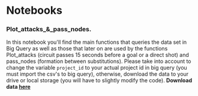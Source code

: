 # Notebooks
### Plot_attacks_&_pass_nodes.
In this notebook you'll find the main functions that queries the data set in Big Query as well as those that later on are used by the functions Plot_attacks (circuit passes 15 seconds before a goal or a direct shot) and pass_nodes (formation between substitutions). 
Please take into account to change the variable `project_id` to your actual project id in big query (you must import the csv's to big query), otherwise, download the data to your drive or local storage (you will have to slightly modify the code).
**Download data [here](http://www.google.fr/ "here")**

